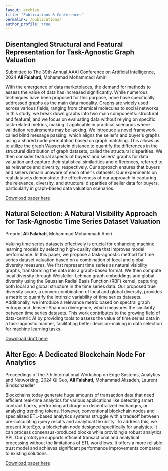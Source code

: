```yaml
---
layout: archive
title: "Publications & Conferences"
permalink: /publications/
author_profile: true
---
```



Disentangled Structural and Featural Representation for Task-Agnostic Graph Valuation
------
Submitted to The 39th Annual AAAI Conference on Artificial Intelligence, 2024
__Ali Falahati__, Mohammad Mohammadi Amiri

With the emergence of data marketplaces, the demand for methods to assess the value of data has increased significantly. While numerous techniques have been proposed for this purpose, none have specifically addressed graphs as the main data modality. Graphs are widely used across various fields, ranging from chemical molecules to social networks. In this study, we break down graphs into two main components: structural and featural, and we focus on evaluating data without relying on specific task-related metrics, making it applicable in practical scenarios where validation requirements may be lacking. We introduce a novel framework called blind message passing, which aligns the seller's and buyer's graphs using a shared node permutation based on graph matching. This allows us to utilize the graph Wasserstein distance to quantify the differences in the structural distribution of graph datasets, called the structural disparities. We then consider featural aspects of buyers' and sellers' graphs for data valuation and capture their statistical similarities and differences, referred to as relevance and diversity, respectively. Our approach ensures that buyers and sellers remain unaware of each other's datasets. Our experiments on real datasets demonstrate the effectiveness of our approach in capturing the relevance, diversity, and structural disparities of seller data for buyers, particularly in graph-based data valuation scenarios.

[Download paper here](https://arxiv.org/abs/2408.12659)  


Natural Selection: A Natural Visibility Approach for Task-Agnostic Time Series Dataset Valuation
------
Preprint
__Ali Falahati__, Mohammad Mohammadi Amiri

Valuing time series datasets effectively is crucial for enhancing machine learning
models by selecting high-quality data that improves model performance. In this
paper, we propose a task-agnostic method for time series dataset valuation based on
a combination of local and global diversity measures. We first represent time series
as natural visibility graphs, transforming the data into a graph-based format. We
then compute local diversity through Weisfeiler-Lehman graph embeddings and
global diversity using the Gaussian Radial Basis Function (RBF) kernel, capturing
both local and global structure in the time series data. Our proposed true diversity
score, a convex combination of local and global diversity, provides a metric to
quantify the intrinsic variability of time series datasets. Additionally, we introduce
a relevance metric based on spectral graph entropy and Jensen-Shannon divergence,
which measures the similarity between time series datasets. This work contributes
to the growing field of data-centric AI by providing tools to assess the value of
time series data in a task-agnostic manner, facilitating better decision-making in
data selection for machine learning tasks.  

[Download draft here](https://ali-falahati.github.io/files/natural.pdf)  



Alter Ego: A Dedicated Blockchain Node For Analytics
------
Proceedings of the 7th International Workshop on Edge Systems, Analytics and Networking, 2024
Qi Guo, __Ali Falahati__, Mohammad Alizadeh, Laurent Bindschaedler

Blockchains today generate huge amounts of transaction data that need efficient real-time analytics for various applications like detecting smart contract hacks, performing arbitrage on decentralized exchanges, or analyzing trending tokens. However, conventional blockchain nodes and specialized ETL-based analytics systems struggle with a tradeoff between pre-calculating query results and analytical flexibility. To address this, we present AlterEgo, a blockchain node designed specifically for analytics. It can process consensus-produced blocks while providing a robust analytics API. Our prototype supports efficient transactional and analytical processing without the limitations of ETL workflows. It offers a more reliable trust model and achieves significant performance improvements compared to existing solutions.  

[Download paper here](https://dl.acm.org/doi/abs/10.1145/3642968.3654814)
